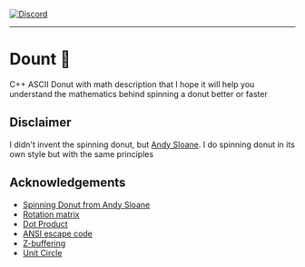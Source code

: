 [![Discord](https://img.shields.io/badge/Discord-Join-blue?logo=discord&logoColor=white)](https://discord.gg/Gtn9DN5UF5)

----

# Dount 🍩
C++ ASCII Donut with math description that I hope it will help you understand the mathematics behind spinning a donut better or faster

## Disclaimer
I didn't invent the spinning donut, but [Andy Sloane](https://github.com/a1k0n/). I do spinning donut in its own style but with the same principles

## Acknowledgements
 - [Spinning Donut from Andy Sloane](https://www.a1k0n.net/2011/07/20/donut-math.html)
 - [Rotation matrix](https://www.cuemath.com/algebra/rotation-matrix/)
 - [Dot Product](https://www.cuemath.com/algebra/dot-product/)
 - [ANSI escape code](https://en.wikipedia.org/wiki/ANSI_escape_code)
 - [Z-buffering](https://en.wikipedia.org/wiki/Z-buffering)
 - [Unit Circle](https://www.mathsisfun.com/geometry/unit-circle.html)
